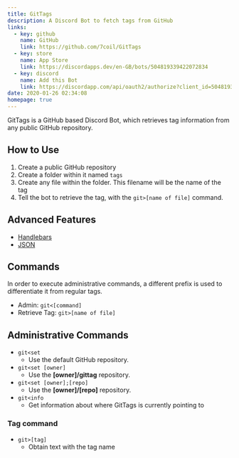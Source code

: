 ```yaml
---
title: GitTags
description: A Discord Bot to fetch tags from GitHub
links:
  - key: github
    name: GitHub
    link: https://github.com/7coil/GitTags
  - key: store
    name: App Store
    link: https://discordapps.dev/en-GB/bots/504819339422072834
  - key: discord
    name: Add this Bot
    link: https://discordapp.com/api/oauth2/authorize?client_id=504819339422072834&permissions=0&scope=bot
date: 2020-01-26 02:34:08
homepage: true
---
```


GitTags is a GitHub based Discord Bot, which retrieves tag information from any public GitHub repository.

## How to Use
1. Create a public GitHub repository
2. Create a folder within it named `tags`
3. Create any file within the folder. This filename will be the name of the tag
4. Tell the bot to retrieve the tag, with the `git>[name of file]` command.

## Advanced Features
- [Handlebars](handlebars)
- [JSON](json)

## Commands
In order to execute administrative commands, a different prefix is used to differentiate it from regular tags.

- Admin: `git<[command]`
- Retrieve Tag: `git>[name of file]`

## Administrative Commands
- `git<set`
  - Use the default GitHub repository.
- `git<set [owner]`
  - Use the **[owner]/gittag** repository.
- `git<set [owner];[repo]`
  - Use the **[owner]/[repo]** repository.
- `git<info`
  - Get information about where GitTags is currently pointing to

### Tag command
- `git>[tag]`
  - Obtain text with the tag name
